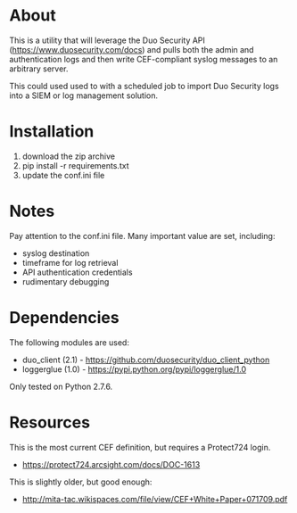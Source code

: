 # About

This is a utility that will leverage the Duo Security API (https://www.duosecurity.com/docs) and pulls both the admin and authentication logs and then write CEF-compliant syslog messages to an arbitrary server.

This could used used to with a scheduled job to import Duo Security logs into
a SIEM or log management solution.

# Installation

1. download the zip archive
2. pip install -r requirements.txt
3. update the conf.ini file

# Notes

Pay attention to the conf.ini file. Many important value are set, including:

- syslog destination
- timeframe for log retrieval 
- API authentication credentials
- rudimentary debugging

# Dependencies

The following modules are used:

- duo_client (2.1) - https://github.com/duosecurity/duo_client_python
- loggerglue (1.0) - https://pypi.python.org/pypi/loggerglue/1.0

Only tested on Python 2.7.6. 

# Resources
This is the most current CEF definition, but requires a Protect724 login.
- https://protect724.arcsight.com/docs/DOC-1613

This is slightly older, but good enough:
- http://mita-tac.wikispaces.com/file/view/CEF+White+Paper+071709.pdf